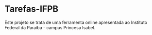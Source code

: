 # Tarefas-IFPB
Este projeto se trata de uma ferramenta online apresentada ao Instituto Federal da Paraíba - campus Princesa Isabel.
